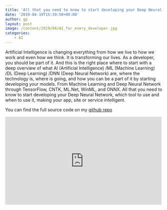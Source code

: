 ```yaml
---
title: 'All that you need to know to start developing your Deep Neural Network'
date: '2019-04-19T15:39:50+00:00'
author: gp
layout: post
image: /content/2019/04/AI_for_every_developer.jpg
categories:
    - AI
---
```


Artificial Intelligence is changing everything from how we live to how we work and even how we think. 
It is transforming our lives. As a developer, you should be part of it. 
And this is the right place where to start with a deep overview of what 
AI (Artificial Intelligence) /ML (Machine Learning) /DL (Deep Learning) /DNN (Deep Neural Network) are, where the technology is, where is going, and how you can be a part of it by starting developing your models. From Machine Learning and Deep Neural Network through TensorFlow, CNTK, ML.Net, WinML, and ONNX. All that you need to know to start developing your Deep Neural Network, which tool to use and when to use it, making your app, site or service intelligent.

You can find the full source code on my [github repo](https://github.com/gsantopaolo/UpdateConference2019)

<div class="ast-oembed-container " style="height: 100%;"><iframe allow="accelerometer; autoplay; clipboard-write; encrypted-media; gyroscope; picture-in-picture; web-share" allowfullscreen="" frameborder="0" height="281" loading="lazy" referrerpolicy="strict-origin-when-cross-origin" src="https://www.youtube.com/embed/ujhtW6UGvhM?feature=oembed" title="Future Tech 2019: Gian Paolo Santopaolo - AI for every developer" width="500"></iframe></div>

